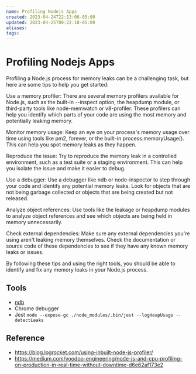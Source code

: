 ```yaml
---
name: Profiling Nodejs Apps
created: 2023-04-24T22:13:06-05:00
updated: 2023-04-25T00:22:18-05:00
aliases: 
tags: 
---
```

# Profiling Nodejs Apps

Profiling a Node.js process for memory leaks can be a challenging task, but here are some tips to help you get started:

Use a memory profiler: There are several memory profilers available for Node.js, such as the built-in --inspect option, the heapdump module, or third-party tools like node-memwatch or v8-profiler. These profilers can help you identify which parts of your code are using the most memory and potentially leaking memory.

Monitor memory usage: Keep an eye on your process's memory usage over time using tools like pm2, forever, or the built-in process.memoryUsage(). This can help you spot memory leaks as they happen.

Reproduce the issue: Try to reproduce the memory leak in a controlled environment, such as a test suite or a staging environment. This can help you isolate the issue and make it easier to debug.

Use a debugger: Use a debugger like ndb or node-inspector to step through your code and identify any potential memory leaks. Look for objects that are not being garbage collected or objects that are being created but not released.

Analyze object references: Use tools like the leakage or heapdump modules to analyze object references and see which objects are being held in memory unnecessarily.

Check external dependencies: Make sure any external dependencies you're using aren't leaking memory themselves. Check the documentation or source code of these dependencies to see if they have any known memory leaks or issues.

By following these tips and using the right tools, you should be able to identify and fix any memory leaks in your Node.js process.

## Tools

- [ndb](https://www.npmjs.com/package/ndb)
- Chrome debugger
- Jest `node --expose-gc ./node_modules/.bin/jest --logHeapUsage --detectLeaks`

## Reference

- https://blog.logrocket.com/using-inbuilt-node-js-profiler/
- https://medium.com/voodoo-engineering/node-js-and-cpu-profiling-on-production-in-real-time-without-downtime-d6e62af173e2
